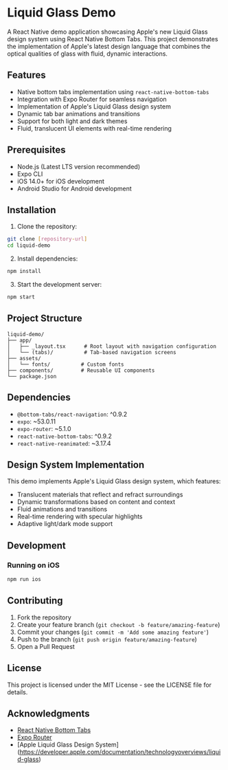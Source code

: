 # Liquid Glass Demo

A React Native demo application showcasing Apple's new Liquid Glass design system using React Native Bottom Tabs. This project demonstrates the implementation of Apple's latest design language that combines the optical qualities of glass with fluid, dynamic interactions.

## Features

- Native bottom tabs implementation using `react-native-bottom-tabs`
- Integration with Expo Router for seamless navigation
- Implementation of Apple's Liquid Glass design system
- Dynamic tab bar animations and transitions
- Support for both light and dark themes
- Fluid, translucent UI elements with real-time rendering

## Prerequisites

- Node.js (Latest LTS version recommended)
- Expo CLI
- iOS 14.0+ for iOS development
- Android Studio for Android development

## Installation

1. Clone the repository:
```bash
git clone [repository-url]
cd liquid-demo
```

2. Install dependencies:
```bash
npm install
```

3. Start the development server:
```bash
npm start
```

## Project Structure

```
liquid-demo/
├── app/
│   ├── _layout.tsx      # Root layout with navigation configuration
│   └── (tabs)/          # Tab-based navigation screens
├── assets/
│   └── fonts/          # Custom fonts
├── components/         # Reusable UI components
└── package.json
```

## Dependencies

- `@bottom-tabs/react-navigation`: ^0.9.2
- `expo`: ~53.0.11
- `expo-router`: ~5.1.0
- `react-native-bottom-tabs`: ^0.9.2
- `react-native-reanimated`: ~3.17.4

## Design System Implementation

This demo implements Apple's Liquid Glass design system, which features:

- Translucent materials that reflect and refract surroundings
- Dynamic transformations based on content and context
- Fluid animations and transitions
- Real-time rendering with specular highlights
- Adaptive light/dark mode support

## Development

### Running on iOS

```bash
npm run ios
```
## Contributing

1. Fork the repository
2. Create your feature branch (`git checkout -b feature/amazing-feature`)
3. Commit your changes (`git commit -m 'Add some amazing feature'`)
4. Push to the branch (`git push origin feature/amazing-feature`)
5. Open a Pull Request

## License

This project is licensed under the MIT License - see the LICENSE file for details.

## Acknowledgments

- [React Native Bottom Tabs](https://callstackincubator.github.io/react-native-bottom-tabs/)
- [Expo Router](https://docs.expo.dev/router/introduction/)
- [Apple Liquid Glass Design System] (https://developer.apple.com/documentation/technologyoverviews/liquid-glass)